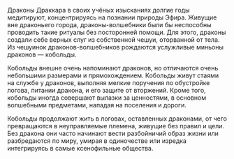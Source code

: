 Драконы Драккара в своих учёных изысканиях долгие годы медитируют, концентрируясь на познании природы Эфира. Живущие вне драконьего города, драконы-волшебники были бы неспособны проводить такие ритуалы без посторонней помощи. Для этого, драконы создали себе верных слуг из собственной чешуи, оторванной от тела. Из чешуинок драконов-волшебников рождаются услужливые миньоны драконов — кобольды.
 
Кобольды внешне очень напоминают драконов, но отличаются очень небольшими размерами и прямохождением. Кобольды живут стаями на службе у драконов, выполняя мелкие поручения по обустройке логова, питании дракона, и его защите от вторжений. Кроме того, кобольды иногда совершают вылазки за ценностями, в основном волшебными предметами, нападая на поселения и дороги.
 
Кобольды продолжают жить в логовах, оставленных драконами, от чего превращаются в неуправляемые племена, живущие без правил и цели. Без дракона они часто начинают вести разбойничий образ жизни или разбредаются по миру, умирая в одиночестве или изредка интегрируясь в самые ксенофильные общества.